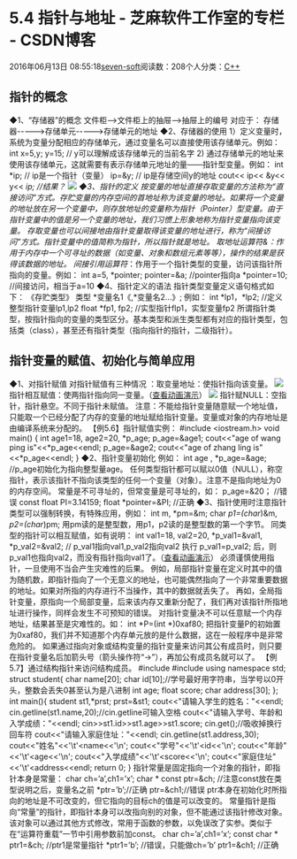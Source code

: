 
# 5.4 指针与地址 -  芝麻软件工作室的专栏 - CSDN博客


2016年06月13日 08:55:18[seven-soft](https://me.csdn.net/softn)阅读数：208个人分类：[C++																](https://blog.csdn.net/softn/article/category/6266511)



## 指针的概念
◆1、“存储器”的概念
文件柜-->文件柜上的抽屉-->抽屉上的编号
对应于：
存储器----->存储单元----->存储单元的地址
◆2、存储器的使用
1）定义变量时，系统为变量分配相应的存储单元，通过变量名可以直接使用该存储单元。例如：
int x=5,y;
y=15; // y可以理解成该存储单元的当前名字
2) 通过存储单元的地址来使用该存储单元，这就需要有表示存储单元地址的量——指针型变量。例如：
int *ip; // ip是一个指针（变量）
ip=&y; // ip是存储空间y的地址
cout<< ip<< &y<< y<< *ip; //结果？
![](http://www.weixueyuan.net/uploads/allimg/121228/1-12122R05K2222.gif)
◆3、指针的定义
按变量的地址直接存取变量的方法称为“直接访问”方式。存贮变量的内存空间的首地址称为该变量的地址。如果将一个变量的地址放在另一个变量中，则存放地址的变量称为指针（Pointer）型变量。由于指针变量中的值是另一个变量的地址，我们习惯上形象地称为指针变量指向该变量。
存取变量也可以间接地由指针变量取得该变量的地址进行，称为“间接访问”方式。指针变量中的值简称为指针，所以指针就是地址。
取地址运算符&：作用于内存中一个可寻址的数据（如变量、对象和数组元素等等），操作的结果是获得该数据的地址。
间接引用运算符*：作用于一个指针类型的变量，访问该指针所指向的变量。例如：
int a=5, *pointer;
pointer=&a; //pointer指向a
*pointer=10; //间接访问，相当于a=10
◆4、指针定义的语法
指针类型变量定义语句格式如下：
《存贮类型》
 类型 *变量名1《,*变量名2…》;
例如：
int *lp1，*lp2; //定义整型指针变量lp1,lp2
float *fp1, fp2; //实型指针flp1，实型变量fp2
所谓指针类型，按指针指向的变量的类型区分。基本类型和派生类型都有对应的指针类型，包括类（class），甚至还有指针类型（指向指针的指针，二级指针）。
## 指针变量的赋值、初始化与简单应用
◆1、对指针赋值
对指针赋值有三种情况 ：取变量地址：使指针指向该变量。
![](http://www.weixueyuan.net/uploads/allimg/121228/1-12122R129201H.gif)
指针相互赋值：使两指针指向同一变量。（[查看动画演示](http://www.weixueyuan.net/templets/default/cpp/flash/%E5%AF%B9%E6%8C%87%E9%92%88%E8%B5%8B%E5%80%BC.swf)）
![](http://www.weixueyuan.net/uploads/allimg/121228/1-12122R1295c07.gif)
指针赋NULL：空指针，指针悬空。不同于指针未赋值。
注意：不能给指针变量随意赋一个地址值，只能取一个已经分配了内存的变量的地址赋给指针变量。变量或对象的内存地址是由编译系统来分配的。
【例5.6】指针赋值实例：
\#include <iostream.h>
void main()
{
int age1=18, age2=20, *p_age;
p_age=&age1;
cout<<"age of wang ping is"<<*p_age<<endl;
p_age=&age2;
cout<<"age of zhang ling is"<<*p_age<<endl;
}
◆2、指针变量初始化
例如： int age , *p_age=&age; //p_age初始化为指向整型量age。
任何类型指针都可以赋以0值（NULL），称空指针，表示该指针不指向该类型的任何一个变量（对象）。注意不是指向地址为0的内存空间。
常量是不可寻址的，但常变量是可寻址的，如：
p_age=&20； //错误
const float PI=3.14159;
float *pointer=&PI; //正确
◆3、指针使用时注意指针类型可以强制转换，有特殊应用，例如：
int m, *pm=&m;
char *p1=(char*)&m, *p2=(char*)pm;
用pm读的是整型数，用p1，p2读的是整型数的第一个字节。
同类型的指针可以相互赋值，如有说明：
int val1=18, val2=20, *p_val1=&val1, *p_val2=&val2;
// p_val1指向val1,p_val2指向val2
执行 p_val1=p_val2; 后，则p_val1也指向val2，而没有指针指向val1了。（[查看动画演示](http://www.weixueyuan.net/templets/default/cpp/flash/%E5%90%8C%E7%B1%BB%E5%9E%8B%E7%9A%84%E6%8C%87%E9%92%88%E5%8F%AF%E4%BB%A5%E7%9B%B8%E4%BA%92%E8%B5%8B%E5%80%BC.swf)）
必须谨慎使用指针，一旦使用不当会产生灾难性的后果。
例如，局部指针变量在定义时其中的值为随机数，即指针指向了一个无意义的地址，也可能偶然指向了一个非常重要数据的地址。如果对所指的内存进行不当操作，其中的数据就丢失了。
再如，全局指针变量，原指向一个局部变量，后来该内存又重新分配了，我们再对该指针所指地址进行操作，同样会发生不可预知的错误。
对指针变量决不可以任意赋一个内存地址，结果甚至是灾难性的。如：
int *P=(int *)0xaf80;
把指针变量P的初始置为0xaf80，我们并不知道那个内存单元放的是什么数据，这在一般程序中是非常危险的。
如果通过指向对象或结构变量的指针变量来访问其公有成员时，则只要在指针变量名后加箭头号（箭头操作符“->”），再加公有成员名就可以了。
【例5.7】通过结构指针来访问结构成员。
\#include<iostream>
\#include<cstring>
using namespace std;
struct student{
char name[20];
char id[10];//学号最好用字符串，当学号以0开头，整数会丢失0甚至认为是八进制
int age;
float score;
char address[30];
};
int main(){
student st1,*prst;
prst=&st1;
cout<<"请输入学生的姓名："<<endl;
cin.getline(st1.name,20);//cin.getline可输入空格
cout<<"请输入学号、年龄和入学成绩："<<endl;
cin>>st1.id>>st1.age>>st1.score;
cin.get();//吸收掉换行回车符
cout<<"请输入家庭住址："<<endl;
cin.getline(st1.address,30);
cout<<"姓名"<<'\t'<<prst->name<<'\n';
cout<<"学号"<<'\t'<<prst->id<<'\n';
cout<<"年龄"<<'\t'<<prst->age<<'\n';
cout<<"入学成绩"<<'\t'<<prst->score<<'\n';
cout<<"家庭住址"<<'\t'<<prst->address<<endl;
return 0;
}
指针常量是固定指向一个对象的指针，即指针本身是常量：
char ch=’a’,ch1=’x’;
char * const ptr=&ch; //注意const放在类型说明之后，变量名之前
*ptr=’b’;//正确
ptr=&ch1;//错误
ptr本身在初始化时所指向的地址是不可改变的，但它指向的目标ch的值是可以改变的。
常量指针是指向“常量”的指针，即指针本身可以改指向别的对象，但不能通过该指针修改对象。该对象可以通过其他方式修改，常用于函数的参数，以免误改了实参。类似于在“运算符重载”一节中引用参数前加const。
char ch=’a’,ch1=’x’;
const char * ptr1=&ch; //ptr1是常量指针
*ptr1=’b’; //错误，只能做ch=’b’
ptr1=&ch1; //正确

